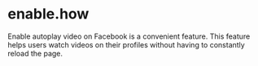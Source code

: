 # enable.how
Enable autoplay video on Facebook is a convenient feature. This feature helps users watch videos on their profiles without having to constantly reload the page.
